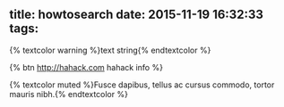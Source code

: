 title: howtosearch
date: 2015-11-19 16:32:33
tags:
---
{% textcolor warning %}text string{% endtextcolor %}

{% btn http://hahack.com hahack info %}

{% textcolor muted %}Fusce dapibus, tellus ac cursus commodo, tortor mauris nibh.{% endtextcolor %}

